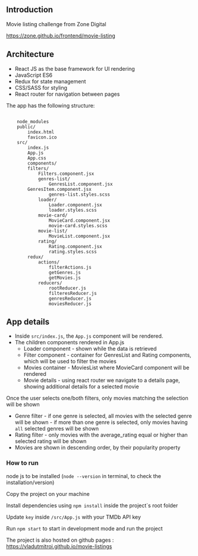 ## Introduction

Movie listing challenge from Zone Digital

https://zone.github.io/frontend/movie-listing

## Architecture

- React JS as the base framework for UI rendering
- JavaScript ES6
- Redux for state management
- CSS/SASS for styling
- React router for navigation between pages

The app has the following structure:

```movie-listing/

    node_modules
    public/
        index.html
        favicon.ico
    src/
        index.js
	    App.js
        App.css
        components/
	    filters/
	    	Filters.component.jsx
            genres-list/
                GenresList.component.jsx
		GenresItem.component.jsx
                genres-list.styles.scss
            loader/
                Loader.component.jsx
                loader.styles.scss
            movie-card/
                MovieCard.component.jsx
                movie-card.styles.scss
            movie-list/
                MovieList.component.jsx
            rating/
                Rating.component.jsx
                rating.styles.scss
        redux/
            actions/
                filterActions.js
                getGenres.js
                getMovies.js
            reducers/
                rootReducer.js
                filteresReducer.js
                genresReducer.js
                moviesReducer.js
```

## App details

- Inside `src/index.js`, the `App.js` component will be rendered.
- The children components rendered in App.js
  - Loader component - shown while the data is retrieved
  - Filter component - container for GenresList and Rating components, which will be used to filter the movies
  - Movies container - MoviesList where MovieCard component will be rendered
  - Movie details - using react router we navigate to a details page, showing additional details for a selected movie

Once the user selects one/both filters, only movies matching the selection will be shown

- Genre filter - if one genre is selected, all movies with the selected genre will be shown - if more than one genre is selected, only movies having `all` selected genres will be shown
- Rating filter - only movies with the average_rating equal or higher than selected rating will be shown
- Movies are shown in descending order, by their popularity property

### How to run

node js to be installed (`node --version` in terminal, to check the installation/version)

Copy the project on your machine

Install dependencies using `npm install` inside the project`s root folder

Update `key` inside `/src/App.js` with your TMDb API key

Run `npm start` to start in development mode and run the project

The project is also hosted on github pages : https://vladutmitroi.github.io/movie-listings
